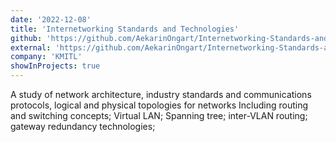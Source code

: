 ```yaml
---
date: '2022-12-08'
title: 'Internetworking Standards and Technologies'
github: 'https://github.com/AekarinOngart/Internetworking-Standards-and-Technologies'
external: 'https://github.com/AekarinOngart/Internetworking-Standards-and-Technologies'
company: 'KMITL'
showInProjects: true
---
```


A study of network architecture, industry standards and communications
protocols, logical and physical topologies for networks Including routing and switching concepts; Virtual LAN; Spanning tree;
inter-VLAN routing; gateway redundancy technologies;
